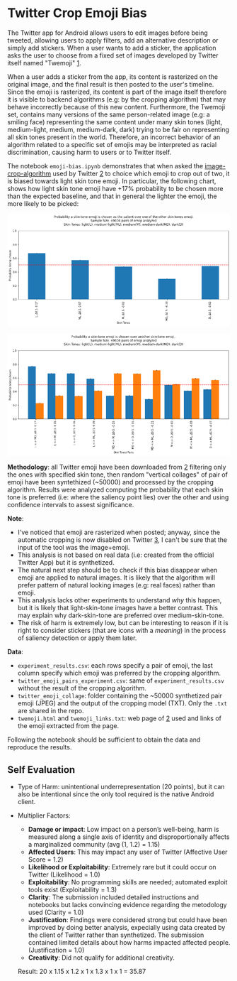 # Twitter Crop Emoji Bias

The Twitter app for Android allows users to edit images before being tweeted, allowing users to apply filters, add an alternative description or simply add stickers.
When a user wants to add a sticker, the application asks the user to choose from a fixed set of images developed by Twitter itself named "Twemoji" [1].

When a user adds a sticker from the app, its content is rasterized on the original image, and the final result is then posted to the user's timeline. 
Since the emoji is rasterized, its content is part of the image itself therefore it is visible to backend algorithms (e.g: by the cropping algorithm) that may behave incorrectly because of this new content. Furthermore, the Twemoji set, contains many versions of the same person-related image (e.g: a smiling face) representing the same content under many skin tones (light, medium-light, medium, medium-dark, dark) trying to be fair on representing all skin tones present in the world. Therefore, an incorrect behavior of an algorithm related to a specific set of emojis may be interpreted as racial discrimination, causing harm to users or to Twitter itself.

The notebook `emoji-bias.ipynb` demonstrates that when asked the [image-crop-algorithm](https://github.com/twitter-research/image-crop-analysis) used by Twitter [2] to choice which emoji to crop out of two, it is biased towards light skin tone emoji. In particular, the following chart, shows how light skin tone emoji have +17% probability to be chosen more than the expected baseline, and that in general the lighter the emoji, the more likely to be picked:


![](result_aggr.png)

![](result_pairs.png)

**Methodology**: all Twitter emoji have been downloaded from [2] filtering only the ones with specified skin tone, then random "vertical collages" of pair of emoji have been syntethized (~50000) and processed by the cropping algorithm. Results were analyzed computing the probability that each skin tone is preferred (i.e: where the saliency point lies) over the other and using confidence intervals to assest significance.

**Note**: 
- I've noticed that emoji are rasterized when posted; anyway, since the automatic cropping is now disabled on Twitter [3], I can't be sure that the input of the tool was the image+emoji.
- This analysis is not based on real data (i.e: created from the official Twitter App) but it is synthetized.
- The natural next step should be to check if this bias disappear when emoji are applied to natural images. It is likely that the algorithm will prefer pattern of natural looking images (e.g: real faces) rather than emoji.
- This analysis lacks other experiments to understand _why_ this happen, but it is likely that light-skin-tone images have a better contrast. This may explain why dark-skin-tone are preferred over medium-skin-tone.
- The risk of harm is extremely low, but can be interesting to reason if it is right to consider stickers (that are icons with a _meaning_) in the process of saliency detection or apply them later.

**Data**: 
 - `experiment_results.csv`: each rows specify a pair of emoji, the last column specify which emoji was preferred by the cropping algorithm.
 - `twitter_emoji_pairs_experiment.csv`: same of `experiment_results.csv` without the result of the cropping algorithm.
 - `twitter_emoji_collage`: folder containing the ~50000 synthetized pair emoji (JPEG) and the output of the cropping model (TXT). Only the `.txt` are shared in the repo.
 - `twemoji.html` and `twemoji_links.txt`: web page of [2] used and links of the emoji extracted from the page.   

Following the notebook should be sufficient to obtain the data and reproduce the results.

## Self Evaluation

* Type of Harm: unintentional underrepresentation (20 points), but it can also be intentional since the only tool required is the native Android client.
* Multiplier Factors:
  - **Damage or impact**: Low impact on a person’s well-being, harm is measured along a single axis of identity and disproportionally affects a marginalized community (avg (1, 1.2) = 1.15)
  - **Affected Users**: This may impact any user of Twitter (Affective User Score = 1.2)
  - **Likelihood or Exploitability**: Extremely rare but it could occur on Twitter (Likelihood = 1.0)
  - **Exploitability**: No programming skills are needed; automated exploit tools exist (Exploitability = 1.3)
  - **Clarity**: The submission included detailed instructions and notebooks but lacks convincing evidence regarding the metodology used (Clarity = 1.0)
  - **Justification**: Findings were considered strong but could have been improved by doing better analysis, expecially using data created by the client of Twitter rather than synthetized. The submission contained limited details about how harms impacted affected people. (Justification = 1.0)
  - **Creativity**: Did not qualify for additional creativity.
  
  Result: 20 x 1.15 x 1.2 x 1 x 1.3 x 1 x 1 = 35.87
  
  [1]: https://twemoji.twitter.com/
  [2]: https://emojipedia.org/twitter/twemoji-13.1/
  [3]: https://twitter.com/dantley/status/1390040111228723200?s=20
